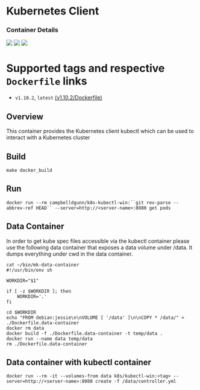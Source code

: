 # Kubernetes Client

### Container Details
[![](https://images.microbadger.com/badges/image/campbelldgunn/k8s-kubectl-win.svg)](http://microbadger.com/images/campbelldgunn/k8s-kubectl-win "Get your own image badge on microbadger.com")
[![](https://images.microbadger.com/badges/version/campbelldgunn/k8s-kubectl-win.svg)](http://microbadger.com/images/campbelldgunn/k8s-kubectl-win "Get your own version badge on microbadger.com")
[![](https://images.microbadger.com/badges/commit/campbelldgunn/k8s-kubectl-win.svg)](http://microbadger.com/images/campbelldgunn/k8s-kubectl-win "Get your own commit badge on microbadger.com")

# Supported tags and respective `Dockerfile` links
* `v1.10.2`, `latest`    [(v1.10.2/Dockerfile)](https://github.com/campbelldgunn/k8s-kubectl-windows/blob/v1.10.2/Dockerfile)

## Overview
This container provides the Kubernetes client kubectl which can be used to interact with a Kubernetes cluster

## Build
`make docker_build`

## Run
`docker run --rm campbelldgunn/k8s-kubectl-win:``git rev-parse --abbrev-ref HEAD`` --server=http://<server-name>:8080 get pods`

## Data Container

In order to get kube spec files accessible via the kubectl container please use the following data container that exposes a data volume under /data. It dumps everything under cwd in the data container.

```
cat ~/bin/mk-data-container
#!/usr/bin/env sh

WORKDIR="$1"

if [ -z $WORKDIR ]; then
    WORKDIR='.'
fi

cd $WORKDIR
echo "FROM debian:jessie\n\nVOLUME [ '/data' ]\n\nCOPY * /data/" > ./Dockerfile.data-container
docker rm data
docker build -f ./Dockerfile.data-container -t temp/data .
docker run --name data temp/data
rm ./Dockerfile.data-container
```

## Data container with kubectl container
```
docker run --rm -it --volumes-from data k8s/kubectl-win:<tag> --server=http://<server-name>:8080 create -f /data/controller.yml
```
